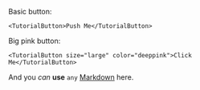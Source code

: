 Basic button:

    <TutorialButton>Push Me</TutorialButton>

Big pink button:

    <TutorialButton size="large" color="deeppink">Click Me</TutorialButton>

And you _can_ **use** `any` [Markdown](http://daringfireball.net/projects/markdown/) here.